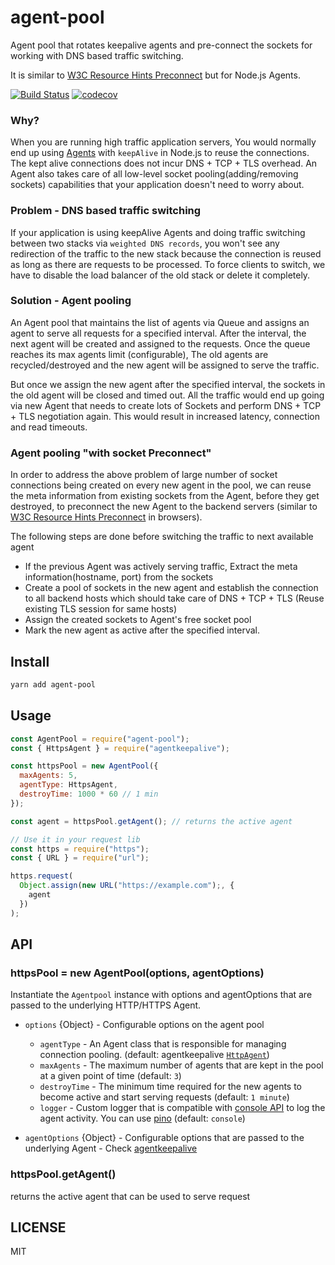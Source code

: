 # agent-pool

Agent pool that rotates keepalive agents and pre-connect the sockets for working with DNS based traffic switching.

It is similar to [W3C Resource Hints Preconnect](https://w3c.github.io/resource-hints/#preconnect) but for Node.js Agents.

[![Build Status](https://travis-ci.org/vigneshshanmugam/agent-pool.svg?branch=master)](https://travis-ci.org/vigneshshanmugam/agent-pool)
[![codecov](https://codecov.io/gh/vigneshshanmugam/agent-pool/branch/master/graph/badge.svg)](https://codecov.io/gh/vigneshshanmugam/agent-pool)

### Why?

When you are running high traffic application servers, You would normally end up using [Agents](https://nodejs.org/api/http.html#http_class_http_agent) with `keepAlive` in Node.js to reuse the connections. The kept alive connections does not incur DNS + TCP + TLS overhead. An Agent also takes care of all low-level socket pooling(adding/removing sockets) capabilities that your application doesn't need to worry about.

### Problem - DNS based traffic switching

If your application is using keepAlive Agents and doing traffic switching between two stacks via `weighted DNS records`, you won't see any redirection of the traffic to the new stack because the connection is reused as long as there are requests to be processed. To force clients to switch, we have to disable the load balancer of the old stack or delete it completely.

### Solution - Agent pooling 
An Agent pool that maintains the list of agents via Queue and assigns an agent to serve all requests for a specified interval. After the interval, the next agent will be created and assigned to the requests. Once the queue reaches its max agents limit (configurable), The old agents are recycled/destroyed and the new agent will be assigned to serve the traffic.

But once we assign the new agent after the specified interval, the sockets in the old agent will be closed and timed out. All the traffic would end up going via new Agent that needs to create lots of Sockets and perform DNS + TCP + TLS negotiation again. This would result in increased latency, connection and read timeouts.

### Agent pooling "with socket Preconnect"

In order to address the above problem of large number of socket connections being created on every new agent in the pool, we can reuse the meta information from existing sockets from the Agent, before they get destroyed, to preconnect the new Agent to the backend servers (similar to [W3C Resource Hints Preconnect](https://w3c.github.io/resource-hints/#preconnect) in browsers). 

The following steps are done before switching the traffic to next available agent

- If the previous Agent was actively serving traffic, Extract the meta information(hostname, port) from the sockets
- Create a pool of sockets in the new agent and establish the connection to all backend hosts which should take care of DNS + TCP + TLS (Reuse existing TLS session for same hosts)
- Assign the created sockets to Agent's free socket pool
- Mark the new agent as active after the specified interval.

## Install

```sh
yarn add agent-pool
```

## Usage

```js
const AgentPool = require("agent-pool");
const { HttpsAgent } = require("agentkeepalive");

const httpsPool = new AgentPool({
  maxAgents: 5,
  agentType: HttpsAgent,
  destroyTime: 1000 * 60 // 1 min
});

const agent = httpsPool.getAgent(); // returns the active agent

// Use it in your request lib
const https = require("https");
const { URL } = require("url");

https.request(
  Object.assign(new URL("https://example.com");, {
    agent
  })
);
```

## API

### httpsPool = new AgentPool(options, agentOptions)

Instantiate the `Agentpool` instance with options and agentOptions that are passed to the underlying HTTP/HTTPS Agent.

- `options` {Object} - Configurable options on the agent pool

  - `agentType` - An Agent class that is responsible for managing connection pooling. (default: agentkeepalive [`HttpAgent`](https://github.com/node-modules/agentkeepalive))
  - `maxAgents` - The maximum number of agents that are kept in the pool at a given point of time (default: `3`)
  - `destroyTime` - The minimum time required for the new agents to become active and start serving requests (default: `1 minute`)
  - `logger` - Custom logger that is compatible with [console API](https://developer.mozilla.org/en-US/docs/Web/API/console) to log the agent activity. You can use [pino](https://github.com/pinojs/pino/) (default: `console`)

- `agentOptions` {Object} - Configurable options that are passed to the underlying Agent - Check [agentkeepalive](https://github.com/node-modules/agentkeepalive/blob/master/README.md#new-agentoptions)

### httpsPool.getAgent()

returns the active agent that can be used to serve request

## LICENSE

MIT
